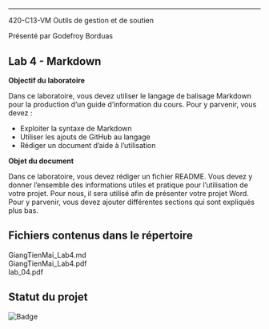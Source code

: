 # 
___

420-C13-VM Outils de gestion et de soutien

Présenté par Godefroy Borduas

## Lab 4 - Markdown

**Objectif du laboratoire**

Dans ce laboratoire, vous devez utiliser le langage de balisage Markdown pour la production 
d’un guide d’information du cours. Pour y parvenir, vous devez :
- Exploiter la syntaxe de Markdown
- Utiliser les ajouts de GitHub au langage
- Rédiger un document d’aide à l’utilisation

**Objet du document**

Dans ce laboratoire, vous devez rédiger un fichier README. Vous devez y donner l’ensemble 
des informations utiles et pratique pour l’utilisation de votre projet. Pour nous, il sera utilisé afin 
de présenter votre projet Word. Pour y parvenir, vous devez ajouter différentes sections qui 
sont expliqués plus bas.



## Fichiers contenus dans le répertoire
GiangTienMai_Lab4.md  
GiangTienMai_Lab4.pdf  
lab_04.pdf


## Statut du projet
![Badge](https://img.shields.io/badge/Lab%204%20--%20Markdown-Termin%C3%A9-brightgreen)
